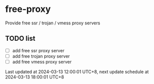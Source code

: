 
# free-proxy
Provide free ssr / trojan / vmess proxy servers


## TODO list
- [ ] add free ssr proxy server
- [ ] add free trojan proxy server
- [ ] add free vmess proxy server

Last updated at 2024-03-13 12:00:01 UTC+8, next update schedule at 2024-03-13 18:00:01 UTC+8

